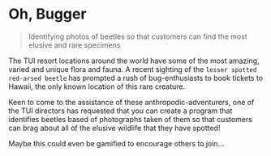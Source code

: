 # Oh, Bugger
> Identifying photos of beetles so that customers can find the most elusive and rare specimens

The TUI resort locations around the world have some of the most amazing, varied and unique flora and fauna. A recent sighting of the `lesser spotted red-arsed beetle` has prompted a rush of bug-enthusiasts to book tickets to Hawaii, the only known location of this rare creature.

Keen to come to the assistance of these anthropodic-adventurers, one of the TUI directors has requested that you can create a program that identifies beetles based of photographs taken of them so that customers can brag about all of the elusive wildlife that they have spotted!

Maybe this could even be gamified to encourage others to join...